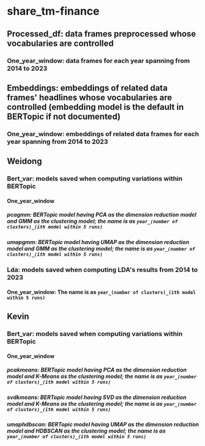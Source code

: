 # share_tm-finance

## Processed_df: data frames preprocessed whose vocabularies are controlled
### One_year_window: data frames for each year spanning from 2014 to 2023

## Embeddings: embeddings of related data frames' headlines whose vocabularies are controlled (embedding model is the default in BERTopic if not documented)
### One_year_window: embeddings of related data frames for each year spanning from 2014 to 2023

## Weidong
### Bert_var: models saved when computing variations within BERTopic
#### One_year_window
##### pcagmm: BERTopic model having PCA as the dimension reduction model and GMM as the clustering model; the name is as `year_(number of clusters)_(ith model within 5 runs)`
##### umapgmm: BERTopic model having UMAP as the dimension reduction model and GMM as the clustering model; the name is as `year_(number of clusters)_(ith model within 5 runs)`

### Lda: models saved when computing LDA's results from 2014 to 2023
#### One_year_window: The name is as `year_(number of clusters)_(ith model within 5 runs)`
## Kevin
### Bert_var: models saved when computing variations within BERTopic
#### One_year_window
##### pcakmeans: BERTopic model having PCA as the dimension reduction model and K-Means as the clustering model; the name is as `year_(number of clusters)_(ith model within 5 runs)`
##### svdkmeans: BERTopic model having SVD as the dimension reduction model and K-Means as the clustering model; the name is as `year_(number of clusters)_(ith model within 5 runs)`
##### umaphdbscan: BERTopic model having UMAP as the dimension reduction model and HDBSCAN as the clustering model; the name is as `year_(number of clusters)_(ith model within 5 runs)`

